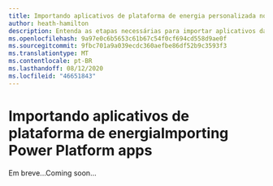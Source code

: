 ```yaml
---
title: Importando aplicativos de plataforma de energia personalizada no Teams
author: heath-hamilton
description: Entenda as etapas necessárias para importar aplicativos da Microsoft criados com soluções sem código ou de baixo código, como aplicativos de energia.
ms.openlocfilehash: 9a97e0c6b5653c61b67c54f0cf694cd558d9ae0f
ms.sourcegitcommit: 9fbc701a9a039ecdc360aefbe86df52b9c3593f3
ms.translationtype: MT
ms.contentlocale: pt-BR
ms.lasthandoff: 08/12/2020
ms.locfileid: "46651843"
---
```

# <a name="importing-power-platform-apps"></a><span data-ttu-id="2d353-103">Importando aplicativos de plataforma de energia</span><span class="sxs-lookup"><span data-stu-id="2d353-103">Importing Power Platform apps</span></span>

<span data-ttu-id="2d353-104">Em breve...</span><span class="sxs-lookup"><span data-stu-id="2d353-104">Coming soon...</span></span>
